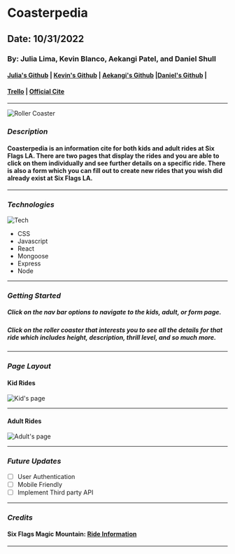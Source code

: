 # Coasterpedia

## Date: 10/31/2022

### By: Julia Lima, Kevin Blanco, Aekangi Patel, and Daniel Shull

#### [Julia's Github](https://github.com/julialima08) | [Kevin's Github](https://github.com/greensharpie) | [Aekangi's Github](https://github.com/Aekangi) |[Daniel's Github](https://github.com/dxs19) |

#### [Trello](https://trello.com/b/EDYnvMlm/coasterpedia) | [Official Cite](blah)

---

![Roller Coaster](https://sf-static.sixflags.com/wp-content/uploads/SFMM_Tatsu-min.jpg)

### **_Description_**

#### Coasterpedia is an information cite for both kids and adult rides at Six Flags LA. There are two pages that display the rides and you are able to click on them individually and see further details on a specific ride. There is also a form which you can fill out to create new rides that you wish did already exist at Six Flags LA.

---

### **_Technologies_**

![Tech](https://camo.githubusercontent.com/2fd16dd0b0d63836d2f1bcc5233ff57d97b4238bc48ab1d713b3d058a1135931/68747470733a2f2f6765656b73706572686f75722e636f6d2f77702d636f6e74656e742f75706c6f6164732f323031392f30322f6d65726e2d696d672e706e67253232)

- CSS
- Javascript
- React
- Mongoose
- Express
- Node

---

### **_Getting Started_**

##### Click on the nav bar options to navigate to the kids, adult, or form page.

##### Click on the roller coaster that interests you to see all the details for that ride which includes height, description, thrill level, and so much more.

---

### **_Page Layout_**

#### Kid Rides

![Kid's page](https://fun-spot.com/wp-content/uploads/2015/04/Kiddie-Coaster.jpg)

---

#### Adult Rides

![Adult's page](https://www.actualidadviajes.com/wp-content/uploads/2013/01/six-flags-mexico.jpeg)

---

### **_Future Updates_**

- [ ] User Authentication
- [ ] Mobile Friendly
- [ ] Implement Third party API

---

### **_Credits_**

#### Six Flags Magic Mountain: [Ride Information](https://www.sixflags.com/magicmountain/things-to-do/all-rides)

---
